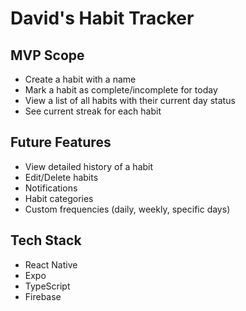 # David's Habit Tracker

## MVP Scope
- Create a habit with a name
- Mark a habit as complete/incomplete for today
- View a list of all habits with their current day status
- See current streak for each habit

## Future Features
- View detailed history of a habit
- Edit/Delete habits
- Notifications
- Habit categories
- Custom frequencies (daily, weekly, specific days)

## Tech Stack
- React Native
- Expo
- TypeScript
- Firebase